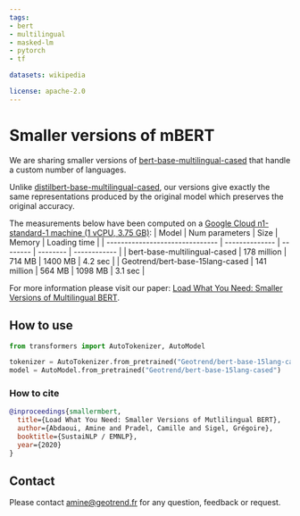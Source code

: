 ```yaml
---
tags:
- bert
- multilingual
- masked-lm
- pytorch
- tf

datasets: wikipedia

license: apache-2.0
---
```


# Smaller versions of mBERT

We are sharing smaller versions of [bert-base-multilingual-cased](https://huggingface.co/bert-base-multilingual-cased) that handle a custom number of languages.

Unlike [distilbert-base-multilingual-cased](https://huggingface.co/distilbert-base-multilingual-cased), our versions give exactly the same representations produced by the original model which preserves the original accuracy.

The measurements below have been computed on a [Google Cloud n1-standard-1 machine (1 vCPU, 3.75 GB)](https://cloud.google.com/compute/docs/machine-types\#n1_machine_type):
|             Model               | Num parameters |   Size   |  Memory  | Loading time |
| ------------------------------- | -------------- | -------- | -------- | ------------ |
| bert-base-multilingual-cased    |   178 million  |  714 MB  | 1400 MB  |    4.2 sec   |
| Geotrend/bert-base-15lang-cased |   141 million  |  564 MB  | 1098 MB  |    3.1 sec   |

For more information please visit our paper: [Load What You Need: Smaller Versions of Multilingual BERT](https://www.aclweb.org/anthology/2020.sustainlp-1.16.pdf).

## How to use

```python
from transformers import AutoTokenizer, AutoModel

tokenizer = AutoTokenizer.from_pretrained("Geotrend/bert-base-15lang-cased")
model = AutoModel.from_pretrained("Geotrend/bert-base-15lang-cased")

```

### How to cite

```bibtex
@inproceedings{smallermbert,
  title={Load What You Need: Smaller Versions of Mutlilingual BERT},
  author={Abdaoui, Amine and Pradel, Camille and Sigel, Grégoire},
  booktitle={SustaiNLP / EMNLP},
  year={2020}
}
```

## Contact 

Please contact amine@geotrend.fr for any question, feedback or request.
